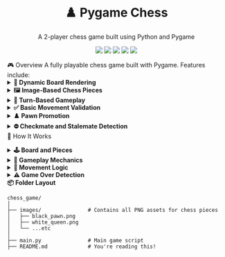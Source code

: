 <p align="center"> <h1 align="center">♟️ Pygame Chess</h1> <p align="center">A 2-player chess game built using Python and Pygame</p> </p>

<p align="center"> <img src="https://img.shields.io/badge/python-3.9%2B-blue?style=flat-square" /> <img src="https://img.shields.io/badge/Pygame-2.1.0-green?style=flat-square" /> <img src="https://img.shields.io/badge/Chess-Classic-black?style=flat-square" /> <img src="https://img.shields.io/badge/UI-Grid%20Board-brown?style=flat-square" /> <img src="https://img.shields.io/badge/GameMode-Two%20Player-lightgrey?style=flat-square" /> </p>
🎮 Overview
A fully playable chess game built with Pygame. Features include:

<details> <summary><strong>🧩 Dynamic Board Rendering</strong></summary>

The 8×8 board is drawn with alternating light and dark squares. Each square is scaled based on the window size using WIDTH // 8.

</details>

<details> <summary><strong>🖼️ Image-Based Chess Pieces</strong></summary>

Pieces are loaded from PNG assets and scaled to fit each square. Each type (pawn, knight, queen, etc.) is rendered in full color with distinct images for white and black.

</details>

<details> <summary><strong>🔄 Turn-Based Gameplay</strong></summary>

Players take alternate turns starting with white. The current player is tracked and toggled after each valid move.

</details>

<details> <summary><strong>✅ Basic Movement Validation</strong></summary>

Each piece’s movement is validated based on classical chess rules. The game prevents illegal moves and captures pieces of the opposite color.

</details>

<details> <summary><strong>♟️ Pawn Promotion</strong></summary>

When a pawn reaches the final rank, it is automatically promoted to a queen of the same color.

</details>

<details> <summary><strong>⛔ Checkmate and Stalemate Detection</strong></summary>

After every move, the game checks if the current player has no valid moves and is in check. If true, a checkmate message is printed. If not in check but still without moves, it's a stalemate.</details>
🧩 How It Works
<details> <summary><strong>🕹️ Board and Pieces</strong></summary>

8x8 grid rendered dynamically using alternating colors

Each square sized automatically (WIDTH // 8)

Pieces loaded from PNG files and scaled to fit squares

</details>

<details> <summary><strong>🎯 Gameplay Mechanics</strong></summary>

Turn-based: Alternates between white and black

Piece selection: Click to select, then click valid destination

Highlighting: Selected piece's square is highlighted in yellow

Promotion: Pawns automatically convert to queens upon reaching last rank

End conditions: Checkmate and stalemate detected and printed

</details>

<details> <summary><strong>🤖 Movement Logic</strong></summary>

Supports standard chess movements:

Pawn: forward moves, double move, diagonal capture

Rook: vertical & horizontal movement

Knight: L-shape jumps

Bishop: diagonal movement

Queen: combined rook + bishop moves

King: 1-square in any direction

</details>

<details> <summary><strong>⚠️ Game Over Detection</strong></summary>

is_check: detects if a king is under attack

is_game_over: verifies if current player has any legal moves

Console prints "Checkmate! <Player> loses." or "Stalemate!"

</details>

<summary><strong>📦 Folder Layout</strong></summary>

```text
chess_game/
│
├── images/               # Contains all PNG assets for chess pieces
│   ├── black_pawn.png
│   ├── white_queen.png
│   └── ...etc
│
├── main.py               # Main game script
├── README.md             # You're reading this!
